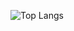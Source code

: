 
![Top Langs](https://github-readme-stats.vercel.app/api/top-langs/?username=kritika-pattalam&layout=compact)
